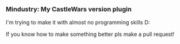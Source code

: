 ### Mindustry: My CastleWars version plugin
I'm trying to make it with almost no programming skills D:

If you know how to make something better pls make a pull request!
